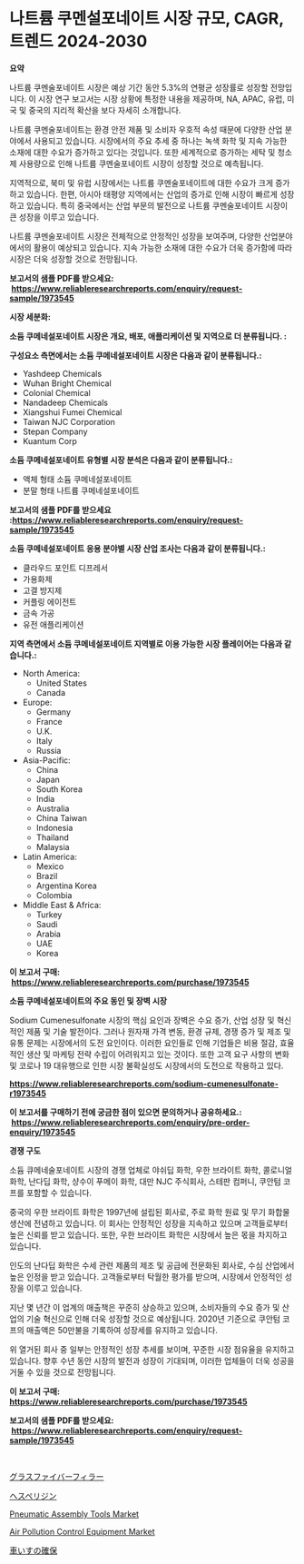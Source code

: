 <p><h1>나트륨 쿠멘설포네이트 시장 규모, CAGR, 트렌드 2024-2030</h1></p><p><strong>요약</strong></p>
<p><p>나트륨 쿠멘술포네이트 시장은 예상 기간 동안 5.3%의 연평균 성장률로 성장할 전망입니다. 이 시장 연구 보고서는 시장 상황에 특정한 내용을 제공하며, NA, APAC, 유럽, 미국 및 중국의 지리적 확산을 보다 자세히 소개합니다.</p><p>나트륨 쿠멘술포네이트는 환경 안전 제품 및 소비자 우호적 속성 때문에 다양한 산업 분야에서 사용되고 있습니다. 시장에서의 주요 추세 중 하나는 녹색 화학 및 지속 가능한 소재에 대한 수요가 증가하고 있다는 것입니다. 또한 세계적으로 증가하는 세탁 및 청소제 사용량으로 인해 나트륨 쿠멘술포네이트 시장이 성장할 것으로 예측됩니다.</p><p>지역적으로, 북미 및 유럽 시장에서는 나트륨 쿠멘술포네이트에 대한 수요가 크게 증가하고 있습니다. 한편, 아시아 태평양 지역에서는 산업의 증가로 인해 시장이 빠르게 성장하고 있습니다. 특히 중국에서는 산업 부문의 발전으로 나트륨 쿠멘술포네이트 시장이 큰 성장을 이루고 있습니다.</p><p>나트륨 쿠멘술포네이트 시장은 전체적으로 안정적인 성장을 보여주며, 다양한 산업분야에서의 활용이 예상되고 있습니다. 지속 가능한 소재에 대한 수요가 더욱 증가함에 따라 시장은 더욱 성장할 것으로 전망됩니다.</p></p>
<p><strong>보고서의 샘플 PDF를 받으세요: &nbsp;<a href="https://www.reliableresearchreports.com/enquiry/request-sample/1973545">https://www.reliableresearchreports.com/enquiry/request-sample/1973545</a></strong></p>
<p><strong>시장 세분화:</strong></p>
<p><strong> 소듐 쿠메네설포네이트 시장은 개요, 배포, 애플리케이션 및 지역으로 더 분류됩니다. :</strong></p>
<p><strong>구성요소 측면에서는 소듐 쿠메네설포네이트 시장은 다음과 같이 분류됩니다.:</strong></p>
<p><ul><li>Yashdeep Chemicals</li><li>Wuhan Bright Chemical</li><li>Colonial Chemical</li><li>Nandadeep Chemicals</li><li>Xiangshui Fumei Chemical</li><li>Taiwan NJC Corporation</li><li>Stepan Company</li><li>Kuantum Corp</li></ul></p>
<p><strong> 소듐 쿠메네설포네이트 유형별 시장 분석은 다음과 같이 분류됩니다.:</strong></p>
<p><ul><li>액체 형태 소듐 쿠메네설포네이트</li><li>분말 형태 나트륨 쿠메네설포네이트</li></ul></p>
<p><strong>보고서의 샘플 PDF를 받으세요 :<a href="https://www.reliableresearchreports.com/enquiry/request-sample/1973545">https://www.reliableresearchreports.com/enquiry/request-sample/1973545</a></strong></p>
<p><strong> 소듐 쿠메네설포네이트 응용 분야별 시장 산업 조사는 다음과 같이 분류됩니다.:</strong></p>
<p><ul><li>클라우드 포인트 디프레서</li><li>가용화제</li><li>고결 방지제</li><li>커플링 에이전트</li><li>금속 가공</li><li>유전 애플리케이션</li></ul></p>
<p><strong>지역 측면에서 소듐 쿠메네설포네이트 지역별로 이용 가능한 시장 플레이어는 다음과 같습니다.:</strong></p>
<p><ul>
    <li>
        North America:
        <ul>
            <li>United States</li>
            <li>Canada</li>
        </ul>
    </li>
    <li>
        Europe:
        <ul>
            <li>Germany</li>
            <li>France</li>
            <li>U.K.</li>
            <li>Italy</li>
            <li>Russia</li>
        </ul>
    </li>
    <li>
        Asia-Pacific:
        <ul>
            <li>China</li>
            <li>Japan</li>
            <li>South Korea</li>
            <li>India</li>
            <li>Australia</li>
            <li>China Taiwan</li>
            <li>Indonesia</li>
            <li>Thailand</li>
            <li>Malaysia</li>
        </ul>
    </li>
    <li>
        Latin America:
        <ul>
            <li>Mexico</li>
            <li>Brazil</li>
            <li>Argentina Korea</li>
            <li>Colombia</li>
        </ul>
    </li>
    <li>
        Middle East & Africa:
        <ul>
            <li>Turkey</li>
            <li>Saudi</li>
            <li>Arabia</li>
            <li>UAE</li>
            <li>Korea</li>
        </ul>
    </li>
    </ul></p>
<p><strong>이 보고서 구매: &nbsp;<a href="https://www.reliableresearchreports.com/purchase/1973545">https://www.reliableresearchreports.com/purchase/1973545</a></strong></p>
<p><strong>소듐 쿠메네설포네이트의 주요 동인 및 장벽 시장</strong></p>
<p><p>Sodium Cumenesulfonate 시장의 핵심 요인과 장벽은 수요 증가, 산업 성장 및 혁신적인 제품 및 기술 발전이다. 그러나 원자재 가격 변동, 환경 규제, 경쟁 증가 및 제조 및 유통 문제는 시장에서의 도전 요인이다. 이러한 요인들로 인해 기업들은 비용 절감, 효율적인 생산 및 마케팅 전략 수립이 어려워지고 있는 것이다. 또한 고객 요구 사항의 변화 및 코로나 19 대유행으로 인한 시장 불확실성도 시장에서의 도전으로 작용하고 있다.</p></p>
<p><strong><a href="https://www.reliableresearchreports.com/sodium-cumenesulfonate-r1973545">https://www.reliableresearchreports.com/sodium-cumenesulfonate-r1973545</a></strong></p>
<p><strong>이 보고서를 구매하기 전에 궁금한 점이 있으면 문의하거나 공유하세요.: &nbsp;<a href="https://www.reliableresearchreports.com/enquiry/pre-order-enquiry/1973545">https://www.reliableresearchreports.com/enquiry/pre-order-enquiry/1973545</a></strong></p>
<p><strong>경쟁 구도</strong></p>
<p><p>소듐 큐메네술포네이트 시장의 경쟁 업체로 야쉬딥 화학, 우한 브라이트 화학, 콜로니얼 화학, 난다딥 화학, 샹수이 푸메이 화학, 대만 NJC 주식회사, 스테판 컴퍼니, 쿠안텀 코프를 포함할 수 있습니다. </p><p>중국의 우한 브라이트 화학은 1997년에 설립된 회사로, 주로 화학 원료 및 무기 화합물 생산에 전념하고 있습니다. 이 회사는 안정적인 성장을 지속하고 있으며 고객들로부터 높은 신뢰를 받고 있습니다. 또한, 우한 브라이트 화학은 시장에서 높은 몫을 차지하고 있습니다.</p><p>인도의 난다딥 화학은 수세 관련 제품의 제조 및 공급에 전문화된 회사로, 수심 산업에서 높은 인정을 받고 있습니다. 고객들로부터 탁월한 평가를 받으며, 시장에서 안정적인 성장을 이루고 있습니다.</p><p>지난 몇 년간 이 업계의 매출책은 꾸준히 상승하고 있으며, 소비자들의 수요 증가 및 산업의 기술 혁신으로 인해 더욱 성장할 것으로 예상됩니다. 2020년 기준으로 쿠안텀 코프의 매출액은 50만불을 기록하여 성장세를 유지하고 있습니다.</p><p>위 열거된 회사 중 일부는 안정적인 성장 추세를 보이며, 꾸준한 시장 점유율을 유지하고 있습니다. 향후 수년 동안 시장의 발전과 성장이 기대되며, 이러한 업체들이 더욱 성공을 거둘 수 있을 것으로 전망됩니다.</p></p>
<p><strong>이 보고서 구매: &nbsp; <a href="https://www.reliableresearchreports.com/purchase/1973545">https://www.reliableresearchreports.com/purchase/1973545</a></strong></p>
<p><strong>보고서의 샘플 PDF를 받으세요: &nbsp;<a href="https://www.reliableresearchreports.com/enquiry/request-sample/1973545">https://www.reliableresearchreports.com/enquiry/request-sample/1973545</a></strong><strong></strong></p>
<p>&nbsp;</p>
<p><p><a href="https://github.com/laurenreichert/Market-Research-Report-List-1/blob/main/680616029452.md">グラスファイバーフィラー</a></p><p><a href="https://medium.com/@terrellconn2023/%E3%83%98%E3%82%B9%E3%83%9A%E3%83%AA%E3%82%B8%E3%83%B3%E5%B8%82%E5%A0%B4%E8%A6%8F%E6%A8%A1-%E5%B8%82%E5%A0%B4%E3%81%AE%E5%B1%95%E6%9C%9B%E3%81%A8%E5%B8%82%E5%A0%B4%E4%BA%88%E6%B8%AC-2024%E5%B9%B4%E3%81%8B%E3%82%892031%E5%B9%B4%E3%81%BE%E3%81%A7-ee24be757119">ヘスペリジン</a></p><p><a href="https://github.com/mbisetmhermsr/Market-Research-Report-List-2/blob/main/pneumatic-assembly-tools-market.md">Pneumatic Assembly Tools Market</a></p><p><a href="https://github.com/zjyglelu/Market-Research-Report-List-2/blob/main/air-pollution-control-equipment-market.md">Air Pollution Control Equipment Market</a></p><p><a href="https://github.com/RodHoppe07/Market-Research-Report-List-1/blob/main/970702729453.md">車いすの確保</a></p></p>